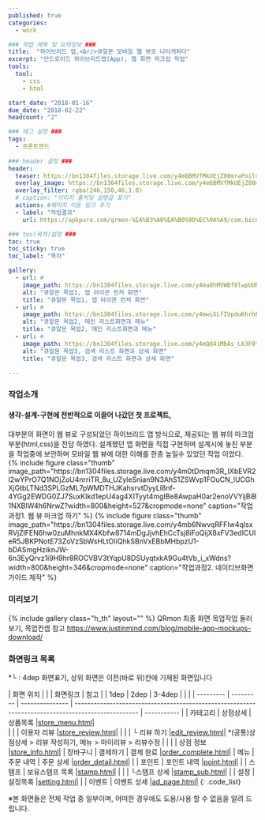 ```yaml
---
published: true
categories:
  - work

### 작업 제목 및 요약정보 ###
title:  "하이브리드 앱,<br/>큐알몬 모바일 웹 뷰로 나타게하다"
excerpt: "안드로이드 하이브리드앱(App), 웹 화면 마크업 작업"
tools:
  tool:
    - css
    - html

start_date: "2018-01-16"
due_date: "2018-02-22"
headcount: "2"

### 태그 설정 ###
tags:
  - 프론트엔드
  
### header 설정 ###
header:
  teaser: https://bn1304files.storage.live.com/y4m6BMVfMkUEjZ88mraPoilu7KQo19r8b9cnX9q24d2wkGIwgjpQjN9qq7pkSXO1IfRfDuWDrbxbqeXXfsXoAHdy6l2pu1gCXiPsIHKcrEh1e0-M2BXT8KmEMUW1AYufkwkt5kpTk9lzpERfnfJ6m6yAlA4PohkpI3iecZvBIFSCjX5uDOs_R2EqYmBvpa8z3Hz?width=800&height=800&cropmode=none
  overlay_image: https://bn1304files.storage.live.com/y4m6BMVfMkUEjZ88mraPoilu7KQo19r8b9cnX9q24d2wkGIwgjpQjN9qq7pkSXO1IfRfDuWDrbxbqeXXfsXoAHdy6l2pu1gCXiPsIHKcrEh1e0-M2BXT8KmEMUW1AYufkwkt5kpTk9lzpERfnfJ6m6yAlA4PohkpI3iecZvBIFSCjX5uDOs_R2EqYmBvpa8z3Hz?width=800&height=800&cropmode=none
  overlay_filter: rgba(246,150,46,1.0)
  # caption: "이미지 출처및 설명글 표기"
  actions: #페이지 이동 링크 추가
  - label: "작업결과"
    url: https://apkpure.com/qrmon-%EA%B3%A0%EA%B0%9D%EC%9A%A9/com.bicns.qrmon

### toc(목차)설정 ###
toc: true
toc_sticky: true
toc_label: "목차"

gallery:
  - url: #
    image_path: https://bn1304files.storage.live.com/y4ma0hMVWBf8lwpUURr9stNXNxtSuBH3UpD67sFAnD0mvaCBwK7iTRF9waSxoVCxkppsmHcqjPAxO1bZtX871DvQooAXv2GSIS8KT6kgVvEqtz2z3Bds_zgd782aWMYHdVkdhH-0iVsV5KhFouQjzzTTqXjvpnI_1HpqWAyW-VnGg-1-hAfEWW-urk0eO_DJcJW?width=1024&height=724&cropmode=none
    alt: "큐알몬 목업1, 앱 아이콘 런처 화면"
    title: "큐알몬 목업1, 앱 아이콘 런처 화면"
  - url: #
    image_path: https://bn1304files.storage.live.com/y4mwiGLfIVpduKhrhFPP3g5Fo7R-SBBrgOXgU7mv_nPAUIoE_3UNItMTl12sFJJDqvvgUHTn9Xbya5UKcbDvmoU6hQVz0ruiJdCPdr5svtfVhm4pJfuNZW5EQgDPMpga71bcwPq-5-CfxjmR0Fy53-FPXBScN_ViPJF8bo2Ch-ov50hM_aBlYOYs3B4uZho88L5?width=1024&height=724&cropmode=none
    alt: "큐알몬 목업2, 메인 리스트화면과 메뉴"
    title: "큐알몬 목업2, 메인 리스트화면과 메뉴"
  - url: #
    image_path: https://bn1304files.storage.live.com/y4mQd4iMbAs_L63F0txfJW8TxybDwLcsS4XrEaYVgFw4b4tR0GO2CzeqEtMr0z_gHGOi43v5wgZTA1LN3mPW7x_YYpoEBMhc_unLLKHzMB-gyevXJKwbQoNHvkCyub9nRY-ABRUmeWaXUxW8Vg_AdpilAISumEduIugdfYTXOTE7Q0G-2MPeBCyCv9y5vHcJnEk?width=1024&height=724&cropmode=none
    alt: "큐알몬 목업3, 검색 리스트 화면과 상세 화면"
    title: "큐알몬 목업3, 검색 리스트 화면과 상세 화면"

---
```

### 작업소개
<h4>생각-설계-구현에 전반적으로 이끌어 나갔던 첫 프로젝트,</h4>
대부분의 화면이 웹 뷰로 구성되었던 하이브리드 앱 방식으로, 제공되는 웹 뷰의 마크업 부분(html,css)을 전담 하였다. 
설계했던 앱 화면을 직접 구현하며 설계시에 놓친 부분을 작업중에 보안하며 모바일 웹 뷰에 대한 이해를 한층 높일수 있었던 작업 이었다.

<div class="h_th">
{% include figure class="thumb" image_path="https://bn1304files.storage.live.com/y4m0tDmqm3R_IXbEVR2I2wYPrO7Q1NOjZoU4nrriTR_8u_UZyleSnian9N3AhS1ZSWvp1FOuCN_lUCGhXjGtbLTNd3SPLGzML7pWMDTHJKahsrvtDyyLl8nf-4YGg2EWDG0ZJ7SuxKIkd1epU4ag4XITyyt4mgIBe8AwpaH0ar2enoVVYijBiB1NXBIW4h6NrwZ?width=800&height=527&cropmode=none" caption="작업과정1. 웹 뷰 마크업 하기" %}
{% include figure class="thumb" image_path="https://bn1304files.storage.live.com/y4mb6NwvqRFFIw4qIsxRVjZlFEN6hw0zuMhnkMX4Kbfw8714mDgJjvhEhCcTsj8iFoQijX8xFV3edICUIeR5JBKPNotE73ZoVzSbWsHLtOIiQhkSBnVxEBbMHbpzU1-bDASmgHziknJW-6n3EyQrvz1i9H9hr8ROCVBV3tYqpU8DSUyqtxkA9Gu4tVb_i_xWdns?width=800&height=346&cropmode=none" caption="작업과정2. 네이티브화면 가이드 제작" %}
</div>

### 미리보기

{% include gallery class="h_th" layout="" %}
QRmon 최종 화면 목업작업 둘러보기, 목업컨셉 참고 https://www.justinmind.com/blog/mobile-app-mockups-download/


### 화면링크 목록

*└ : 4dep 화면표기, 상위 화면은 이전(바로 위)칸에 기재된 화면입니다

|  화면 위치 |           |                |                                             화면링크                                               |    참고     |
|   1dep    |   2dep    |     3-4dep      |                                                                                                    |             |
| --------- | --------- | --------------- | -------------------------------------------------------------------------------------------------- | ----------- |
|  카테고리  |  상점상세 | 상품목록        |<a href="https://drv.tw/~hi.heera@hotmail.com/od/Web/qrmon/page/store_menu.html">store_menu.html</a>|  
|           |           | 이용자 리뷰     |<a href="https://drv.tw/~hi.heera@hotmail.com/od/Web/qrmon/page/store_review.html">store_review.html</a>|
|           |           | └ 리뷰 하기     |<a href="https://drv.tw/~hi.heera@hotmail.com/od/Web/qrmon/page/edit_review.html">edit_review.html</a>| *(공통)상점상세 > 리뷰 작성하기, 메뉴 > 마이리뷰 > 리뷰수정 |
|           |           | 상점 정보       |<a href="https://drv.tw/~hi.heera@hotmail.com/od/Web/qrmon/page/store_info.html">store_info.html</a>| 
|  장바구니  |  결제하기 | 결제 완료       |<a href="https://drv.tw/~hi.heera@hotmail.com/od/Web/qrmon/page/order_complete.html">order_complete.html</a>| 
|  메뉴      | 주문 내역 | 주문 상세       |<a href="https://drv.tw/~hi.heera@hotmail.com/od/Web/qrmon/page/order_detail.html">order_detail.html</a>| 
|           |   포인트   | 포인트 내역     |<a href="https://drv.tw/~hi.heera@hotmail.com/od/Web/qrmon/page/point.html">point.html</a>| 
|           |   스탬프   | 보유스탬프 목록 |<a href="https://drv.tw/~hi.heera@hotmail.com/od/Web/qrmon/page/stamp.html">stamp.html</a>| 
|           |            | └스탬프 상세   |<a href="https://drv.tw/~hi.heera@hotmail.com/od/Web/qrmon/page/stamp_sub.html">stamp_sub.html</a>| 
|           |    설정    | 설정목록       |<a href="https://drv.tw/~hi.heera@hotmail.com/od/Web/qrmon/page/setting.html">setting.html</a>| 
|           |   이벤트   | 이벤트 상세    |<a href="https://drv.tw/~hi.heera@hotmail.com/od/Web/qrmon/page/ad_page.html">ad_page.html</a>|
{: .code_list}

※본 화면들은 전체 작업 중 일부이며, 어떠한 경우에도 도용/사용 할 수 없음을 알려 드립니다.